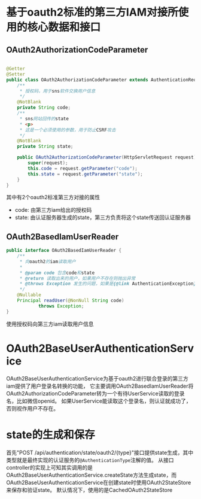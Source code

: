 # 基于oauth2标准的第三方IAM对接所使用的核心数据和接口

## OAuth2AuthorizationCodeParameter

```java

@Getter
@Setter
public class OAuth2AuthorizationCodeParameter extends AuthenticationRequestParameter {
    /**
     * 授权码，用于sns软件交换用户信息
     */
    @NotBlank
    private String code;
    /**
     * sns网站回传的state
     * <p>
     * 这是一个必须使用的参数，用于防止CSRF攻击
     */
    @NotBlank
    private String state;

    public OAuth2AuthorizationCodeParameter(HttpServletRequest request) {
        super(request);
        this.code = request.getParameter("code");
        this.state = request.getParameter("state");
    }
}
```

其中有2个oauth2标准第三方对接的属性

* code: 由第三方iam给出的授权码
* state: 由认证服务器生成的state，第三方负责将这个state传送回认证服务器

## OAuth2BasedIamUserReader

```java
public interface OAuth2BasedIamUserReader {
    /**
     * 向oauth2的iam读取用户
     *
     * @param code 包含code和state
     * @return 读取出来的用户，如果用户不存在则抛出异常
     * @throws Exception 发生的问题，如果是{@link AuthenticationException}则会被支持抛出
     */
    @Nullable
    Principal readUser(@NonNull String code)
            throws Exception;
}
```

使用授权码向第三方iam读取用户信息

# OAuth2BaseUserAuthenticationService

OAuth2BaseUserAuthenticationService为基于oauth2进行联合登录的第三方iam提供了用户登录名转换的功能，
它主要调用OAuth2BasedIamUserReader将OAuth2AuthorizationCodeParameter转为一个有待UserService读取的登录名，比如微信openid。
如果UserService能读取这个登录名，则认证就成功了，否则视作用户不存在。

# state的生成和保存

首先"POST /api/authentication/state/oauth2/{type}"接口提供state生成，其中类型就是最终实现的认证服务的`@AuthenticationType`注解的值。
从接口controller的实现上可知其实调用的是OAuth2BaseUserAuthenticationService.createState方法生成state，而OAuth2BaseUserAuthenticationService在创建state时使用OAuth2StateStore来保存和验证state。
默认情况下，使用的是CachedOAuth2StateStore